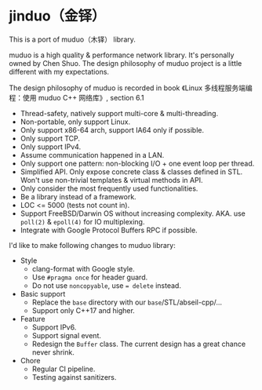 # jinduo（金铎）

This is a port of muduo（木铎） library.

muduo is a high quality & performance network library. It's personally owned by Chen Shuo. The design philosophy of muduo project is a little different with my expectations.

The design philosophy of muduo is recorded in book 《Linux 多线程服务端编程：使用 muduo C++ 网络库》, section 6.1

* Thread-safety, natively support multi-core & multi-threading.
* Non-portable, only support Linux.
* Only support x86-64 arch, support IA64 only if possible.
* Only support TCP.
* Only support IPv4.
* Assume communication happened in a LAN.
* Only support one pattern: non-blocking I/O + one event loop per thread.
* Simplified API. Only expose concrete class & classes defined in STL. Won't use non-trivial templates & virtual methods in API.
* Only consider the most frequently used functionalities.
* Be a library instead of a framework.
* LOC <= 5000 (tests not count in).
* Support FreeBSD/Darwin OS without increasing complexity. AKA. use `poll(2)` & `epoll(4)` for IO multiplexing.
* Integrate with Google Protocol Buffers RPC if possible.

I'd like to make following changes to muduo library:

* Style
    * clang-format with Google style.
    * Use `#pragma once` for header guard.
    * Do not use `noncopyable`, use `= delete` instead.
* Basic support
    * Replace the `base` directory with our `base`/STL/abseil-cpp/...
    * Support only C++17 and higher.
* Feature
    * Support IPv6.
    * Support signal event.
    * Redesign the `Buffer` class. The current design has a great chance never shrink.
* Chore
    * Regular CI pipeline.
    * Testing against sanitizers.
